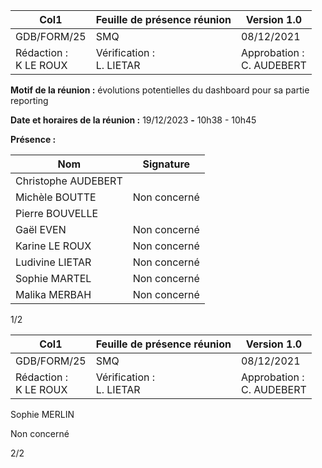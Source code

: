 |Col1|Feuille de présence réunion|Version 1.0|
|---|---|---|
|GDB/FORM/25|SMQ|08/12/2021|
|Rédaction :<br>K LE ROUX|Vérification :<br>L. LIETAR|Approbation :<br>C. AUDEBERT|


**Motif de la réunion :** évolutions potentielles du dashboard pour sa partie reporting

**Date et horaires de la réunion :** 19/12/2023 **-** 10h38 - 10h45

**Présence :**



|Nom|Signature|
|---|---|
|Christophe AUDEBERT||
|Michèle BOUTTE|Non concerné|
|Pierre BOUVELLE||
|Gaël EVEN|Non concerné|
|Karine LE ROUX|Non concerné|
|Ludivine LIETAR|Non concerné|
|Sophie MARTEL|Non concerné|
|Malika MERBAH|Non concerné|


1/2

|Col1|Feuille de présence réunion|Version 1.0|
|---|---|---|
|GDB/FORM/25|SMQ|08/12/2021|
|Rédaction :<br>K LE ROUX|Vérification :<br>L. LIETAR|Approbation :<br>C. AUDEBERT|


Sophie MERLIN




Non concerné


2/2

